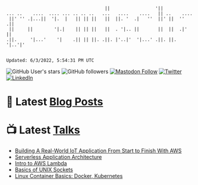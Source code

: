 ```

                                     ||                 '||
... ..    ....  .... ... .. .. ..   ...   ....    ....   || ..    ....
 ||' '' .|...||  '|.  |   || || ||   ||  ||. '  .|   ''  ||' ||  '' .||
 ||     ||        '|.|    || || ||   ||  . '|.. ||       ||  ||  .|' ||
.||.     '|...'    '|    .|| || ||. .||. |'..|'  '|...' .||. ||. '|..'|'


Updated: 6/3/2022, 5:54:31 PM UTC
```

![GitHub User's stars](https://img.shields.io/github/stars/revmischa?style=for-the-badge&logoColor=white&color=1CA2F1&logo=github)
![GitHub followers](https://img.shields.io/github/followers/revmischa?style=for-the-badge&logo=github&logoColor=white&color=1CA2F1)
[![Mastodon Follow](https://img.shields.io/mastodon/follow/38970?domain=https%3A%2F%2Fsocial.coop&label=ActivityPub&logoColor=white&logo=mastodon&color=1CA2F1&style=for-the-badge)](https://social.coop/@wooster)
[![Twitter](https://img.shields.io/badge/Twitter-Profile-informational?style=for-the-badge&logo=twitter&logoColor=white&color=1CA2F1)](https://twitter.com/spiegelmock)
[![LinkedIn](https://img.shields.io/badge/LinkedIn-Profile-informational?style=for-the-badge&logo=linkedin&logoColor=white&color=0D76A8)](https://www.linkedin.com/in/spiegelmock/)



# 📩 Latest [Blog Posts](https://spiegelmock.com)
<!-- BLOG-POST-LIST:START -->
<!-- BLOG-POST-LIST:END -->

# 📺 Latest [Talks](https://github.com/revmischa/talks)
- [Building A Real-World IoT Application From Start to Finish With AWS](https://www.youtube.com/watch?v=vJ4Gjn0Bmi0)
- [Serverless Application Architecture](https://www.youtube.com/watch?v=rXPwLZJ9l2M)
- [Intro to AWS Lambda](https://www.youtube.com/watch?v=bGzty_IUDP0)
- [Basics of UNIX Sockets](https://www.youtube.com/watch?v=8TGV4zcd9k4)
- [Linux Container Basics: Docker, Kubernetes](https://www.youtube.com/watch?v=3f5wWYLWOtQ)

